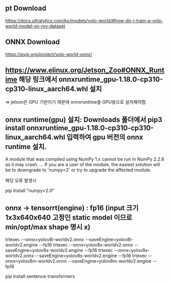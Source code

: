 ## pt Download
https://docs.ultralytics.com/ko/models/yolo-world/#how-do-i-train-a-yolo-world-model-on-my-dataset

## ONNX Download
https://pypi.org/project/yolo-world-onnx/

## https://www.elinux.org/Jetson_Zoo#ONNX_Runtime 해당 링크에서 onnxruntime_gpu-1.18.0-cp310-cp310-linux_aarch64.whl 설치 
=> jetson은 GPU 기반이기 때문에 onnxruntime을 GPU용으로 설치해야함.

## onnx runtime(gpu) 설치: Downloads 폴더에서 pip3 install onnxruntime_gpu-1.18.0-cp310-cp310-linux_aarch64.whl 입력하여 gpu 버전의 onnx runtime 설치. 



A module that was compiled using NumPy 1.x cannot be run in
NumPy 2.2.6 as it may crash.
...
If you are a user of the module, the easiest solution will be to
downgrade to 'numpy<2' or try to upgrade the affected module.

해당 오류 발생시

pip install "numpy<2.0"





## onnx -> tensorrt(engine) : fp16 (input 크기 1x3x640x640 고정인 static model 이므로 min/opt/max shape 명시 x)

trtexec --onnx=yolov8l-worldv2.onnx --saveEngine=yolov8l-worldv2.engine --fp16
trtexec --onnx=yolov8x-worldv2.onnx --saveEngine=yolov8x-worldv2.engine --fp16
trtexec --onnx=yolov8s-worldv2.onnx --saveEngine=yolov8s-worldv2.engine --fp16
trtexec --onnx=yolov8m-worldv2.onnx --saveEngine=yolov8m-worldv2.engine --fp16


pip install sentence-transformers
